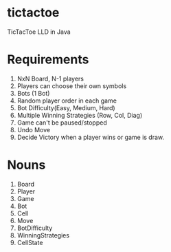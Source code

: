 # tictactoe
TicTacToe LLD in Java

# Requirements
1. NxN Board, N-1 players
2. Players can choose their own symbols
3. Bots (1 Bot)
4. Random player order in each game
5. Bot Difficulty(Easy, Medium, Hard)
6. Multiple Winning Strategies (Row, Col, Diag)
7. Game can't be paused/stopped
8. Undo Move
9. Decide Victory when a player wins or game is draw.

# Nouns
1. Board
2. Player
3. Game
4. Bot
5. Cell
6. Move
7. BotDifficulty
8. WinningStrategies
9. CellState

